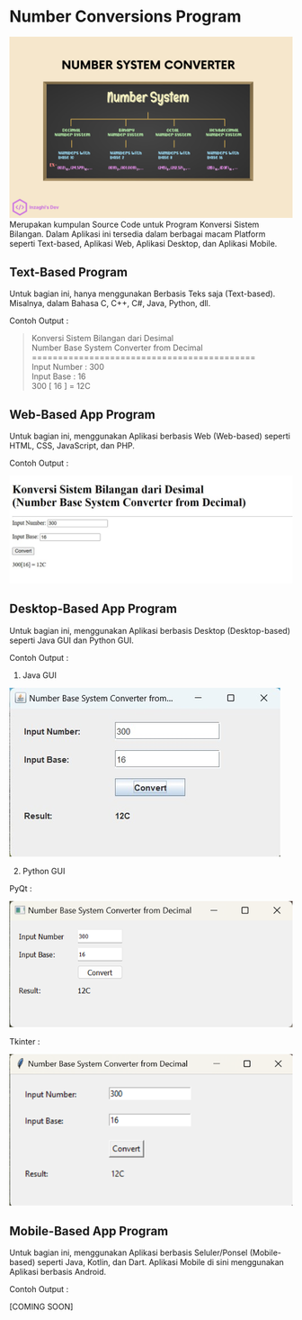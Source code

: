 # Number Conversions Program

![Number System Converter](./images/number-system-converter.png)
Merupakan kumpulan Source Code untuk Program Konversi Sistem Bilangan. Dalam Aplikasi ini tersedia dalam berbagai macam Platform seperti Text-based, Aplikasi Web, Aplikasi Desktop, dan Aplikasi Mobile.

## Text-Based Program

Untuk bagian ini, hanya menggunakan Berbasis Teks saja (Text-based). Misalnya, dalam Bahasa C, C++, C#, Java, Python, dll.

Contoh Output :

> Konversi Sistem Bilangan dari Desimal\
> Number Base System Converter from Decimal\
> ===========================================\
> Input Number : 300\
> Input Base : 16\
> 300 [ 16 ] = 12C

## Web-Based App Program

Untuk bagian ini, menggunakan Aplikasi berbasis Web (Web-based) seperti HTML, CSS, JavaScript, dan PHP.

Contoh Output :

![Konversi Bilangan dengan HTML menggunakan JavaScript dan PHP](./images/konversi-bilangan-dengan-html-js-php.jpg)

## Desktop-Based App Program

Untuk bagian ini, menggunakan Aplikasi berbasis Desktop (Desktop-based) seperti Java GUI dan Python GUI.

Contoh Output :

1. Java GUI

![Konversi Bilangan dengan Java GUI](./images/konversi-bilangan-dengan-java-gui.jpg)

2. Python GUI

PyQt :

![Konversi Bilangan dengan Python GUI PyQt](./images/konversi-bilangan-dengan-python-gui-pyqt.png)

Tkinter :

![Konversi Bilangan dengan Python GUI Tkinter](./images/konversi-bilangan-dengan-python-gui-tkinter.png)

## Mobile-Based App Program

Untuk bagian ini, menggunakan Aplikasi berbasis Seluler/Ponsel (Mobile-based) seperti Java, Kotlin, dan Dart. Aplikasi Mobile di sini menggunakan Aplikasi berbasis Android.

Contoh Output :

[COMING SOON]
